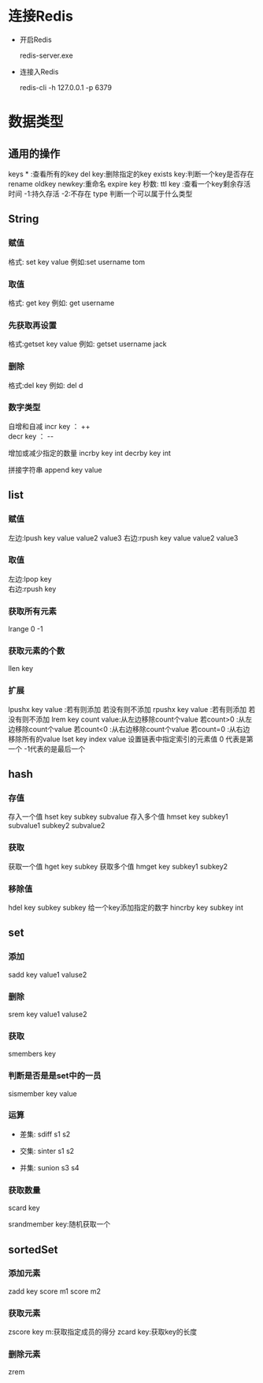 # 连接Redis

* 开启Redis

  redis-server.exe

* 连接入Redis

  redis-cli -h 127.0.0.1 -p 6379

# 数据类型

## 通用的操作

keys * :查看所有的key
del key:删除指定的key
exists key:判断一个key是否存在
rename oldkey newkey:重命名
expire key 秒数:
ttl key :查看一个key剩余存活时间
	-1:持久存活
	-2:不存在
type 判断一个可以属于什么类型

## String

### 赋值
格式: set key value
例如:set username tom
### 取值
格式: get key
例如: get username

### 先获取再设置
格式:getset key value
例如: getset username jack	

### 删除
格式:del key
例如: del d

### 数字类型

自增和自减
incr key   ： ++			
decr key  ： --

增加或减少指定的数量
incrby key int
decrby key int

拼接字符串
append key value

## list

### 赋值
左边:lpush key value value2 value3
右边:rpush key value value2 value3
### 取值
左边:lpop key  
右边:rpush key

### 获取所有元素

lrange 0 -1

### 获取元素的个数

llen key
### 扩展
lpushx key value :若有则添加 若没有则不添加
rpushx key value :若有则添加 若没有则不添加
lrem key count value:从左边移除count个value
	若count>0 :从左边移除count个value
	若count<0 :从右边移除count个value
	若count=0 :从右边移除所有的value
lset key index value
	设置链表中指定索引的元素值  0 代表是第一个 -1代表的是最后一个

## hash
### 存值
存入一个值
hset key subkey subvalue
存入多个值
hmset key subkey1 subvalue1 subkey2 subvalue2	
### 获取
获取一个值
hget key subkey
获取多个值
hmget key subkey1 subkey2
### 移除值
hdel key subkey subkey
给一个key添加指定的数字
hincrby key subkey int

## set
### 添加
sadd key value1 valuse2
### 删除
srem key value1 valuse2
### 获取
smembers key 
### 判断是否是是set中的一员
sismember key value

### 运算

* 差集: sdiff s1 s2

* 交集: sinter s1 s2 

* 并集: sunion s3 s4​	

### 获取数量
scard key

srandmember key:随机获取一个

## sortedSet

### 添加元素
zadd key score m1 score m2
### 获取元素
zscore key m:获取指定成员的得分
zcard key:获取key的长度	
### 删除元素
zrem



